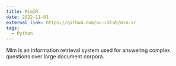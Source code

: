 ```yaml
---
title: MimIR
date: 2022-11-01
external_link: https://github.com/nu-c3lab/mim-ir
tags:
  - Python
---
```


Mim is an information retrieval system used for answering complex questions over large document corpora.

<!--more-->
